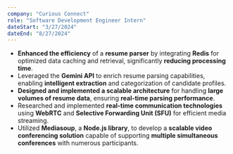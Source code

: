 ```yaml
---
company: "Curious Connect"
role: "Software Development Engineer Intern"
dateStart: "3/27/2024"
dateEnd: "8/27/2024"
---
```


- **Enhanced the efficiency** of a **resume parser** by integrating **Redis** for optimized data caching and retrieval, significantly **reducing processing time**.
- Leveraged the **Gemini API** to enrich resume parsing capabilities, enabling **intelligent extraction** and categorization of candidate profiles.
- **Designed and implemented a scalable architecture** for handling **large volumes of resume data**, ensuring **real-time parsing performance**.
- Researched and implemented **real-time communication technologies** using **WebRTC** and **Selective Forwarding Unit (SFU)** for efficient media streaming.
- Utilized **Mediasoup**, a **Node.js library**, to develop a **scalable video conferencing solution** capable of supporting **multiple simultaneous conferences** with numerous participants.
